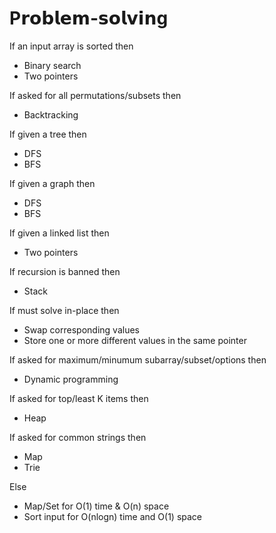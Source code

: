# P𝗿𝗼𝗯𝗹𝗲𝗺-𝘀𝗼𝗹𝘃𝗶𝗻g

If an input array is sorted then
  - Binary search
  - Two pointers

If asked for all permutations/subsets then
  - Backtracking

If given a tree then
  - DFS
  - BFS

If given a graph then
  - DFS
  - BFS

If given a linked list then
  - Two pointers

If recursion is banned then
  - Stack

If must solve in-place then
  - Swap corresponding values
  - Store one or more different values in the same pointer

If asked for maximum/minumum subarray/subset/options then
  - Dynamic programming

If asked for top/least K items then
  - Heap

If asked for common strings then
  - Map
  - Trie

Else
  - Map/Set for O(1) time & O(n) space
  - Sort input for O(nlogn) time and O(1) space